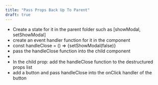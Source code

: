 ```yaml
---
title: "Pass Props Back Up To Parent"
draft: true
---
```


- Create a state for it in the parent folder such as [showModal, setShowModal]
- create an event handler function for it in the component
- const handleClose = () => {setShowModal(false)}
- pass the handleClose function into the child component
- <Modal handleClose={handleClose} />
- In the child prop: add the handleClose function to the destructured props list
- add a button and pass handleClose into the onClick handler of the button
